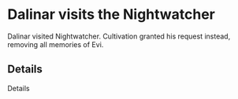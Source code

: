 # Dalinar visits the Nightwatcher
Dalinar visited Nightwatcher. Cultivation granted his request instead, removing all memories of Evi.

## Details
Details

